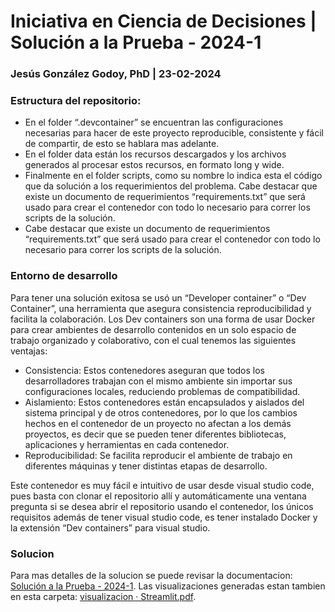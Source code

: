 # Iniciativa en Ciencia de Decisiones | Solución a la Prueba - 2024-1
### Jesús González Godoy, PhD | 23-02-2024

### Estructura del repositorio:
- En el folder “.devcontainer” se encuentran las configuraciones necesarias para hacer de este proyecto reproducible, consistente y fácil de compartir, de esto se hablara mas adelante.
- En el folder data están los recursos descargados y los archivos generados al procesar estos recursos, en formato long y wide.
- Finalmente en el folder scripts, como su nombre lo indica esta el código que da solución a los requerimientos del problema.
Cabe destacar que existe un documento de requerimientos “requirements.txt” que será usado para crear el contenedor con todo lo necesario para correr los scripts de la solución.
- Cabe destacar que existe un documento de requerimientos “requirements.txt” que será usado para crear el contenedor con todo lo necesario para correr los scripts de la solución.

### Entorno de desarrollo
Para tener una solución exitosa se usó un “Developer container” o “Dev Container”, una herramienta que asegura consistencia reproducibilidad y facilita la colaboración. Los Dev containers son una forma de usar Docker para crear ambientes de desarrollo contenidos en un solo espacio de trabajo organizado y colaborativo, con el cual tenemos las siguientes ventajas:
- Consistencia: Estos contenedores aseguran que todos los desarrolladores trabajan con el mismo ambiente sin importar sus configuraciones locales, reduciendo problemas de compatibilidad.
- Aislamiento: Estos contenedores están encapsulados y aislados del sistema principal y de otros contenedores, por lo que los cambios hechos en el contenedor de un proyecto no afectan a los demás proyectos, es decir que se pueden tener diferentes bibliotecas, aplicaciones y herramientas en cada contenedor.
- Reproducibilidad: Se facilita reproducir el ambiente de trabajo en diferentes máquinas y tener distintas etapas de desarrollo.

Este contenedor es muy fácil e intuitivo de usar desde visual studio code, pues basta con clonar el repositorio allí y automáticamente una ventana pregunta si se desea abrir el repositorio usando el contenedor, los únicos requisitos además de tener visual studio code, es tener instalado Docker y la extensión “Dev containers” para visual studio.

### Solucion
Para mas detalles de la solucion se puede revisar la documentacion:
[Solución a la Prueba - 2024-1](https://github.com/JesusGonzalezMX/prueba_2024_1_solucion/blob/main/docs/documentacion.pdf).
Las visualizaciones generadas estan tambien en esta carpeta:
[visualizacion · Streamlit.pdf](https://github.com/JesusGonzalezMX/prueba_2024_1_solucion/blob/main/docs/visualizacion.pdf).


